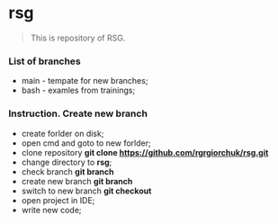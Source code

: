 # rsg

> This is repository of RSG.

### List of branches

- main - tempate for new branches;
- bash - examles from trainings;

### Instruction. Create new branch

- create forlder on disk;
- open cmd and goto to new forlder;
- clone repository **git clone https://github.com/rgrgiorchuk/rsg.git**
- change directory to **rsg**;
- check branch **git branch**
- create new branch **git branch <NAME>**
- switch to new branch **git checkout <NAME>**
- open project in IDE;
- write new code;
